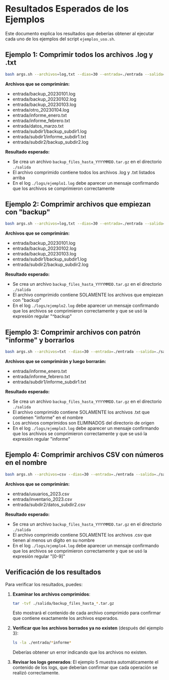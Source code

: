 # Resultados Esperados de los Ejemplos

Este documento explica los resultados que deberías obtener al ejecutar cada uno de los ejemplos del script `ejemplos_uso.sh`.

## Ejemplo 1: Comprimir todos los archivos .log y .txt
```bash
bash args.sh --archivos=log,txt --dias=30 --entrada=./entrada --salida=./salida --logfile=./logs/ejemplo1.log
```

**Archivos que se comprimirán:**
- entrada/backup_20230101.log
- entrada/backup_20230102.log
- entrada/backup_20230103.log
- entrada/otro_20230104.log
- entrada/informe_enero.txt
- entrada/informe_febrero.txt
- entrada/datos_marzo.txt
- entrada/subdir1/backup_subdir1.log
- entrada/subdir1/informe_subdir1.txt
- entrada/subdir2/backup_subdir2.log

**Resultado esperado:**
- Se crea un archivo `backup_files_hasta_YYYYMMDD.tar.gz` en el directorio `./salida`
- El archivo comprimido contiene todos los archivos .log y .txt listados arriba
- En el log `./logs/ejemplo1.log` debe aparecer un mensaje confirmando que los archivos se comprimieron correctamente

## Ejemplo 2: Comprimir archivos que empiezan con "backup"
```bash
bash args.sh --archivos=log,txt --dias=30 --entrada=./entrada --salida=./salida --expresion=^backup --logfile=./logs/ejemplo2.log
```

**Archivos que se comprimirán:**
- entrada/backup_20230101.log
- entrada/backup_20230102.log
- entrada/backup_20230103.log
- entrada/subdir1/backup_subdir1.log
- entrada/subdir2/backup_subdir2.log

**Resultado esperado:**
- Se crea un archivo `backup_files_hasta_YYYYMMDD.tar.gz` en el directorio `./salida`
- El archivo comprimido contiene SOLAMENTE los archivos que empiezan con "backup"
- En el log `./logs/ejemplo2.log` debe aparecer un mensaje confirmando que los archivos se comprimieron correctamente y que se usó la expresión regular "^backup"

## Ejemplo 3: Comprimir archivos con patrón "informe" y borrarlos
```bash
bash args.sh --archivos=txt --dias=30 --entrada=./entrada --salida=./salida --expresion=informe --borrar --logfile=./logs/ejemplo3.log
```

**Archivos que se comprimirán y luego borrarán:**
- entrada/informe_enero.txt
- entrada/informe_febrero.txt
- entrada/subdir1/informe_subdir1.txt

**Resultado esperado:**
- Se crea un archivo `backup_files_hasta_YYYYMMDD.tar.gz` en el directorio `./salida`
- El archivo comprimido contiene SOLAMENTE los archivos .txt que contienen "informe" en el nombre
- Los archivos comprimidos son ELIMINADOS del directorio de origen
- En el log `./logs/ejemplo3.log` debe aparecer un mensaje confirmando que los archivos se comprimieron correctamente y que se usó la expresión regular "informe"

## Ejemplo 4: Comprimir archivos CSV con números en el nombre
```bash
bash args.sh --archivos=csv --dias=30 --entrada=./entrada --salida=./salida --expresion=[0-9] --logfile=./logs/ejemplo4.log
```

**Archivos que se comprimirán:**
- entrada/usuarios_2023.csv
- entrada/inventario_2023.csv
- entrada/subdir2/datos_subdir2.csv

**Resultado esperado:**
- Se crea un archivo `backup_files_hasta_YYYYMMDD.tar.gz` en el directorio `./salida`
- El archivo comprimido contiene SOLAMENTE los archivos .csv que tienen al menos un dígito en su nombre
- En el log `./logs/ejemplo4.log` debe aparecer un mensaje confirmando que los archivos se comprimieron correctamente y que se usó la expresión regular "[0-9]"

## Verificación de los resultados

Para verificar los resultados, puedes:

1. **Examinar los archivos comprimidos**:
   ```bash
   tar -tvf ./salida/backup_files_hasta_*.tar.gz
   ```
   Esto mostrará el contenido de cada archivo comprimido para confirmar que contiene exactamente los archivos esperados.

2. **Verificar que los archivos borrados ya no existen** (después del ejemplo 3):
   ```bash
   ls -la ./entrada/*informe*
   ```
   Deberías obtener un error indicando que los archivos no existen.

3. **Revisar los logs generados**:
   El ejemplo 5 muestra automáticamente el contenido de los logs, que deberían confirmar que cada operación se realizó correctamente.